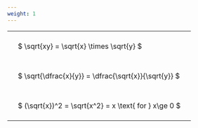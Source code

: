 ```yaml
---
weight: 1
---
```


<style type="text/css">
#T_81fcb th.col_heading {
  text-align: left;
  font-size: 1em;
}
#T_81fcb td {
  text-align: left;
  font-size: 1em;
  padding: 1.5em;
}
</style>
<table id="T_81fcb">
  <thead>
  </thead>
  <tbody>
    <tr>
      <td id="T_81fcb_row0_col0" class="data row0 col0" >$ \sqrt{xy} = \sqrt{x} \times \sqrt{y} $</td>
    </tr>
    <tr>
      <td id="T_81fcb_row1_col0" class="data row1 col0" >$ \sqrt{\dfrac{x}{y}} = \dfrac{\sqrt{x}}{\sqrt{y}} $</td>
    </tr>
    <tr>
      <td id="T_81fcb_row2_col0" class="data row2 col0" >$ (\sqrt{x})^2 = \sqrt{x^2} = x \text{ for } x\ge 0 $</td>
    </tr>
  </tbody>
</table>
